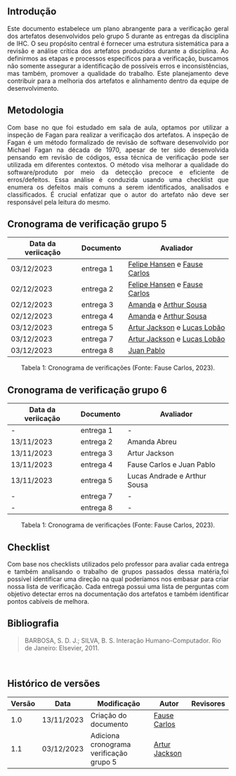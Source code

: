 ## Introdução

<p style="text-align: justify">
Este documento estabelece um plano abrangente para a verificação geral dos artefatos desenvolvidos pelo grupo 5 durante as entregas da disciplina de IHC. O seu propósito central é fornecer uma estrutura sistemática para a revisão e análise crítica dos artefatos produzidos durante a disciplina. Ao definirmos as etapas e processos específicos para a verificação, buscamos não somente assegurar a identificação de possíveis erros e inconsistências, mas também, promover a qualidade do trabalho. Este planejamento deve contribuir para a melhoria dos artefatos e alinhamento dentro da equipe de desenvolvimento.
</p>

## Metodologia

<p style="text-align: justify">
Com base no que foi estudado em sala de aula, optamos por utilizar a inspeção de Fagan para realizar a verificação dos artefatos. A inspeção de Fagan é um método formalizado de revisão de software desenvolvido por Michael Fagan na década de 1970, apesar de ter sido desenvolvida pensando em revisão de códigos, essa técnica de verificação pode ser utilizada em diferentes contextos. O método visa melhorar a qualidade do software/produto por meio da detecção precoce e eficiente de erros/defeitos. Essa análise é conduzida usando uma checklist que enumera os defeitos mais comuns a serem identificados, analisados e classificados. É crucial enfatizar que o autor do artefato não deve ser responsável pela leitura do mesmo.
</p>


## Cronograma de verificação grupo 5

|Data da veriicação|Documento|Avaliador|
|------------------|---------|---------|
|03/12/2023|entrega 1 |[Felipe Hansen](https://github.com/FHansen98) e [Fause Carlos](https://github.com/FauseSkyWalker)|
|02/12/2023|entrega 2 |[Felipe Hansen](https://github.com/FHansen98) e [Fause Carlos](https://github.com/FauseSkyWalker)|
|02/12/2023|entrega 3 |[Amanda](https://github.com/Amandaaaaabreu) e [Arthur Sousa](https://github.com/arthurrsousa)|
|02/12/2023|entrega 4 |[Amanda](https://github.com/Amandaaaaabreu) e [Arthur Sousa](https://github.com/arthurrsousa)|
|03/12/2023|entrega 5 |[Artur Jackson](https://github.com/artur-jack) e [Lucas Lobão](https://github.com/lucaslobao-18)|
|03/12/2023|entrega 7 |[Artur Jackson](https://github.com/artur-jack) e [Lucas Lobão](https://github.com/lucaslobao-18)|
|03/12/2023|entrega 8|[Juan Pablo](https://github.com/Juan-Ricarte)|

<div style="text-align: center">
    <p> Tabela 1: Cronograma de verificações (Fonte: Fause Carlos, 2023).</p>
</div>

## Cronograma de verificação grupo 6

|Data da veriicação|Documento|Avaliador|
|------------------|---------|---------|
|-|entrega 1 |-|
|13/11/2023 |entrega 2 |Amanda Abreu|
|13/11/2023|entrega 3 |Artur Jackson|
|13/11/2023|entrega 4 |Fause Carlos e Juan Pablo|
|13/11/2023|entrega 5 |Lucas Andrade e Arthur Sousa|
|-|entrega 7 |-|
|-|entrega 8|-|

<div style="text-align: center">
    <p> Tabela 1: Cronograma de verificações (Fonte: Fause Carlos, 2023).</p>
</div>

## Checklist

<p style="text-align: justify">
Com base nos checklists utilizados pelo professor para avaliar cada entrega e também analisando o trabalho de grupos passados dessa matéria,foi possível identificar uma direção na qual poderíamos nos embasar para criar nossa lista de verificação. Cada entrega possui uma lista de perguntas com objetivo detectar erros na documentação dos artefatos e também identificar pontos cabíveis de melhora.
</p>

## Bibliografia

> BARBOSA, S. D. J.; SILVA, B. S. Interação Humano-Computador. Rio de Janeiro: Elsevier, 2011.

</br>

## Histórico de versões
 Versão | Data | Modificação| Autor | Revisores  |
| ----- | ---- | ---------- | ----- |----------- |
|  1.0  |13/11/2023| Criação do documento | [Fause Carlos](https://github.com/FauseSkyWalker)| []()|
|  1.1  |03/12/2023| Adiciona cronograma verificação grupo 5 | [Artur Jackson](https://github.com/artur-jack)| []()|